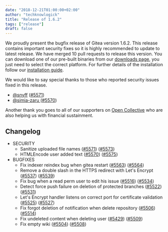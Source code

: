 ```yaml
---
date: "2018-12-21T01:00:00+02:00"
author: "techknowlogick"
title: "Release of 1.6.2"
tags: ["release"]
draft: false
---
```


We proudly present the bugfix release of Gitea version 1.6.2. This release contains important
security fixes so it is highly recommended to update to latest release.
We have merged 10 pull requests to release this version.
You can download one of our pre-built binaries from our [downloads page](https://dl.gitea.io/gitea/1.6.2/),
you just need to select the correct platform. For further details of the installation follow our [installation guide](https://docs.gitea.io/en-us/install-from-binary/).

We would like to say special thanks to those who reported security issues fixed in this release.

* [@snyff](https://github.com/snyff) ([#5571](https://github.com/go-gitea/gitea/pull/5571))
* [@simia-zaru ](https://github.com/simia-zaru ) ([#5570](https://github.com/go-gitea/gitea/pull/5570))

Another thank you goes to all of our supporters on [Open Collective](https://opencollective.com/gitea)
who are also helping us with financial sustainment.

<!--more-->

## Changelog
* SECURITY
  * Sanitize uploaded file names ([#5571](https://github.com/go-gitea/gitea/pull/5571)) ([#5573](https://github.com/go-gitea/gitea/pull/5573))
  * HTMLEncode user added text ([#5570](https://github.com/go-gitea/gitea/pull/5570)) ([#5575](https://github.com/go-gitea/gitea/pull/5575))
* BUGFIXES
  * Fix indexer reindex bug when gitea restart ([#5563](https://github.com/go-gitea/gitea/pull/5563)) ([#5564](https://github.com/go-gitea/gitea/pull/5564))
  * Remove a double slash in the HTTPS redirect with Let's Encrypt ([#5537](https://github.com/go-gitea/gitea/pull/5537)) ([#5539](https://github.com/go-gitea/gitea/pull/5539))
  * Fix bug when a read perm user to edit his issue ([#5516](https://github.com/go-gitea/gitea/pull/5516)) ([#5534](https://github.com/go-gitea/gitea/pull/5534))
  * Detect force push failure on deletion of protected branches ([#5522](https://github.com/go-gitea/gitea/pull/5522)) ([#5531](https://github.com/go-gitea/gitea/pull/5531))
  * Let's Encrypt handler listens on correct port for certificate validation ([#5525](https://github.com/go-gitea/gitea/pull/5525)) ([#5527](https://github.com/go-gitea/gitea/pull/5527))
  * Fix forgot deletion of notification when delete repository ([#5506](https://github.com/go-gitea/gitea/pull/5506)) ([#5514](https://github.com/go-gitea/gitea/pull/5514))
  * Fix undeleted content when deleting user ([#5429](https://github.com/go-gitea/gitea/pull/5429)) ([#5509](https://github.com/go-gitea/gitea/pull/5509))
  * Fix empty wiki ([#5504](https://github.com/go-gitea/gitea/pull/5504)) ([#5508](https://github.com/go-gitea/gitea/pull/5508))
